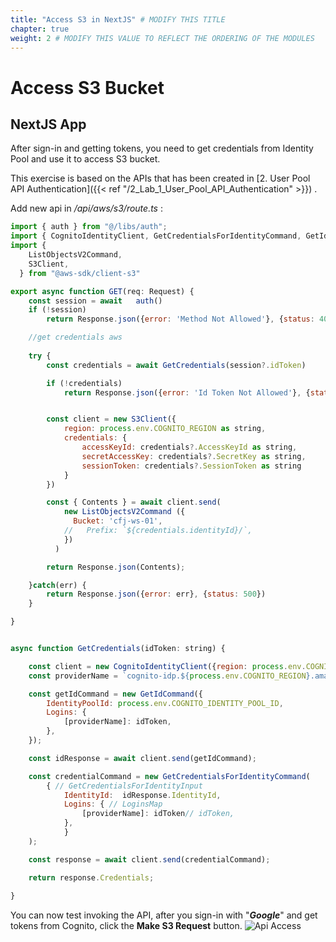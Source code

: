 ```yaml
---
title: "Access S3 in NextJS" # MODIFY THIS TITLE
chapter: true
weight: 2 # MODIFY THIS VALUE TO REFLECT THE ORDERING OF THE MODULES
---
```


# Access S3 Bucket <!-- MODIFY THIS HEADING -->

## NextJS App
After sign-in and getting tokens, you need to get credentials from Identity Pool and use it to access S3 bucket.

This exercise is based on the APIs that has been created in [2. User Pool API Authentication]({{< ref "/2_Lab_1_User_Pool_API_Authentication" >}}) .

Add new api in _/api/aws/s3/route.ts_ :
```js
import { auth } from "@/libs/auth";
import { CognitoIdentityClient, GetCredentialsForIdentityCommand, GetIdCommand } from "@aws-sdk/client-cognito-identity";
import {
    ListObjectsV2Command,
    S3Client,
  } from "@aws-sdk/client-s3"

export async function GET(req: Request) {
    const session = await   auth()
    if (!session)
        return Response.json({error: 'Method Not Allowed'}, {status: 405})

    //get credentials aws
    
    try {
        const credentials = await GetCredentials(session?.idToken)

        if (!credentials)
            return Response.json({error: 'Id Token Not Allowed'}, {status: 405})


        const client = new S3Client({
            region: process.env.COGNITO_REGION as string,
            credentials: {
                accessKeyId: credentials?.AccessKeyId as string,
                secretAccessKey: credentials?.SecretKey as string,
                sessionToken: credentials?.SessionToken as string
            }
        })

        const { Contents } = await client.send(
            new ListObjectsV2Command ({
              Bucket: 'cfj-ws-01',
            //   Prefix: `${credentials.identityId}/`,
            })
          )

        return Response.json(Contents);

    }catch(err) {
        return Response.json({error: err}, {status: 500})
    }

}


async function GetCredentials(idToken: string) {

    const client = new CognitoIdentityClient({region: process.env.COGNITO_REGION});
    const providerName = `cognito-idp.${process.env.COGNITO_REGION}.amazonaws.com/${process.env.COGNITO_USER_POOL_ID}` as string

    const getIdCommand = new GetIdCommand({
        IdentityPoolId: process.env.COGNITO_IDENTITY_POOL_ID,
        Logins: {
            [providerName]: idToken,
        },
    });

    const idResponse = await client.send(getIdCommand);

    const credentialCommand = new GetCredentialsForIdentityCommand(
        { // GetCredentialsForIdentityInput
            IdentityId:  idResponse.IdentityId,
            Logins: { // LoginsMap
                [providerName]: idToken// idToken,
            },
            }
    );

    const response = await client.send(credentialCommand);

    return response.Credentials;
    
}
```

You can now test invoking the API, after you sign-in with "**_Google_**" and get tokens from Cognito, click the **Make S3 Request** button.
![Api Access](/images/400-api_access-14.png)
